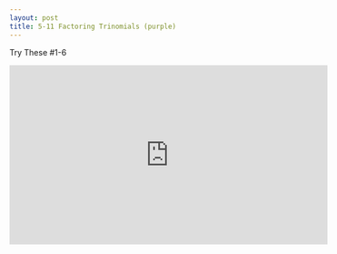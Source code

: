 ```yaml
---
layout: post
title: 5-11 Factoring Trinomials (purple)
---
```

Try These #1-6
<iframe width="560" height="315" src="https://www.youtube.com/embed/CX3eauJZ4xw" frameborder="0" allowfullscreen></iframe>
